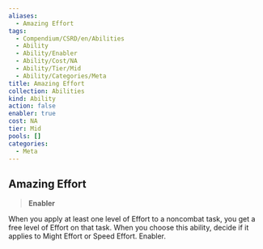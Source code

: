 ```yaml
---
aliases:
  - Amazing Effort
tags:
  - Compendium/CSRD/en/Abilities
  - Ability
  - Ability/Enabler
  - Ability/Cost/NA
  - Ability/Tier/Mid
  - Ability/Categories/Meta
title: Amazing Effort
collection: Abilities
kind: Ability
action: false
enabler: true
cost: NA
tier: Mid
pools: []
categories:
  - Meta
---
```

## Amazing Effort  
>**Enabler**
  
When you apply at least one level of Effort to a noncombat task, you get a free level of Effort on that task. When you choose this ability, decide if it applies to Might Effort or Speed Effort. Enabler.